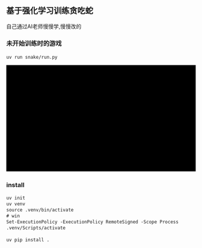 ## 基于强化学习训练贪吃蛇

自己通过AI老师慢慢学,慢慢改的

### 未开始训练时的游戏

`uv run snake/run.py`

![](z_using_files/describe_imgs/before.gif)

### install

```shell
uv init
uv venv
source .venv/bin/activate
# win
Set-ExecutionPolicy -ExecutionPolicy RemoteSigned -Scope Process
.venv/Scripts/activate

uv pip install .
```
